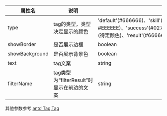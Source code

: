 | 属性名            | 说明                            | 类型                                                                                                                                               | 默认值       |
|----------------|-------------------------------|--------------------------------------------------------------------------------------------------------------------------------------------------|-----------|
| type           | tag的类型，类型决定显示的颜色              | 'default'(#666666)、'skill'(#666666)(此时边框颜色为 #EEEEEE)、'success'(#027A48)、'progress'(#F09700)、'danger'(#D14343)、'info'(#155ACF)、'other'(#6740C3)(待定颜色)、'result'(#666666)、'filterResult'(#5CB8B2) | 'default' |
| showBorder     | 是否展示边框                        | boolean                                                                                                                                          | false     |
| showBackground | 是否展示背景色                       | boolean                                                                                                                                          | true      |
| text           | tag文案                         | string                                                                                                                                           | ''        |
| filterName           | tag类型为“filterResult”时显示在前边的文案 | string                                                                                                                                           | ''        |

其他参数参考 [antd Tag.Tag](https://ant.design/components/tag-cn)